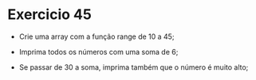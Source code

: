 # Exercicio 45

-   Crie uma array com a função range de 10 a 45;

-   Imprima todos os números com uma soma de 6;

-   Se passar de 30 a soma, imprima também que o número é muito alto;
